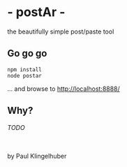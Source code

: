 # - postAr - #

the beautifully simple post/paste tool

## Go go go ##
    npm install
    node postar

... and browse to [http://localhost:8888/](http://localhost:8080/ "http://localhost:8888/") 

## Why? ##

*TODO*


<br/><br/>
by Paul Klingelhuber